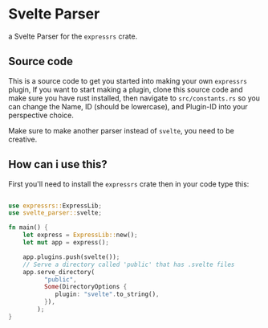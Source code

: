 # Svelte Parser

a Svelte Parser for the `expressrs` crate.

## Source code

This is a source code to get you started into making your own `expressrs` plugin, If you want to start making a plugin, clone this source code and make sure you have rust installed, then navigate to `src/constants.rs` so you can change the Name, ID (should be lowercase), and Plugin-ID into your perspective choice.

Make sure to make another parser instead of `svelte`, you need to be creative.

## How can i use this?

First you'll need to install the `expressrs` crate
then in your code type this:

```rust

use expressrs::ExpressLib;
use svelte_parser::svelte;

fn main() {
	let express = ExpressLib::new();
	let mut app = express();

	app.plugins.push(svelte());
	// Serve a directory called 'public' that has .svelte files
	app.serve_directory(
          "public",
          Some(DirectoryOptions {
             plugin: "svelte".to_string(),
          }),
        );
}

```
